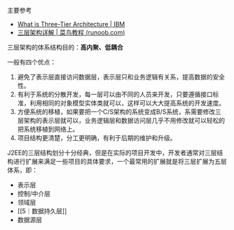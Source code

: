 主要参考
- [What is Three-Tier Architecture | IBM](https://www.ibm.com/cloud/learn/three-tier-architecture)
- [三层架构详解 | 菜鸟教程 (runoob.com)](https://www.runoob.com/w3cnote/three-tier-architecture.html)

三层架构的体系结构目的：**高内聚、低耦合**

一般有四个优点：
1. 避免了表示层直接访问数据层，表示层只和业务逻辑有关系，提高数据的安全性。
2. 有利于系统的分散开发，每一层可以由不同的人员来开发，只要遵循接口标准，利用相同的对象模型实体类就可以，这样可以大大提高系统的开发速度。
3. 方便系统的移植，如果要把一个C/S架构的系统变成B/S系统，系需要修改三层架构的表示层就可以，业务逻辑层和数据访问层几乎不用修改就可以轻松的把系统移植到网络上。
4. 项目结构更清楚，分工更明确，有利于后期的维护和升级。

J2EE的三层结构划分十分经典，但是在实际的项目开发中，开发者通常对三层结构进行扩展来满足一些项目的具体要求，一个最常用的扩展就是将三层扩展为五层体系，即：
- 表示层
- 控制/中介层
- 领域层
- [[5｜数据持久层]]
- 数据源层